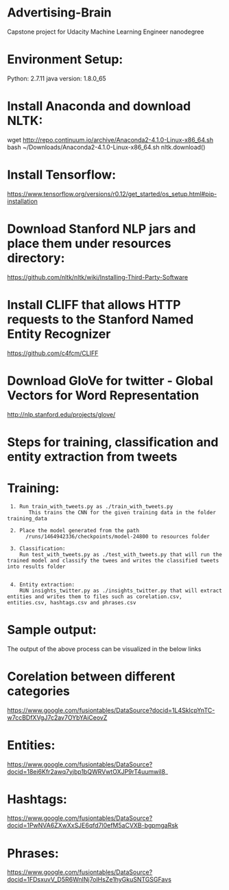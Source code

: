 # Advertising-Brain
Capstone project for Udacity Machine Learning Engineer nanodegree

# Environment Setup:
Python: 2.7.11
java version: 1.8.0_65

# Install Anaconda and download NLTK:
wget http://repo.continuum.io/archive/Anaconda2-4.1.0-Linux-x86_64.sh
bash ~/Downloads/Anaconda2-4.1.0-Linux-x86_64.sh
nltk.download()


# Install Tensorflow:
https://www.tensorflow.org/versions/r0.12/get_started/os_setup.html#pip-installation


# Download Stanford NLP jars and place them under resources directory:
https://github.com/nltk/nltk/wiki/Installing-Third-Party-Software


# Install CLIFF that allows HTTP requests to the Stanford Named Entity Recognizer
https://github.com/c4fcm/CLIFF


# Download GloVe for twitter - Global Vectors for Word Representation
http://nlp.stanford.edu/projects/glove/




# Steps for training, classification and entity extraction from tweets


# Training:

     1. Run train_with_tweets.py as ./train_with_tweets.py
           This trains the CNN for the given training data in the folder training_data

     2. Place the model generated from the path
          /runs/1464942336/checkpoints/model-24800 to resources folder

     3. Classification:
        Run test_with_tweets.py as ./test_with_tweets.py that will run the trained model and classify the twees and writes the classified tweets into results folder


     4. Entity extraction:
        RUN insights_twitter.py as ./insights_twitter.py that will extract entities and writes them to files such as corelation.csv, entities.csv, hashtags.csv and phrases.csv




# Sample output:
The output of the above process can be visualized in the below links


# Corelation between different categories
https://www.google.com/fusiontables/DataSource?docid=1L4SklcpYnTC-w7ccBDfXVgJ7c2av7OYbYAiCeovZ


# Entities:
https://www.google.com/fusiontables/DataSource?docid=18ei6Kfr2awq7yjbp1bQWRVwtOXJP9rT4uumwil8_


# Hashtags:
https://www.google.com/fusiontables/DataSource?docid=1PwNVA6ZXwXxSJE6qfd7l0efM5aCVXB-bgpmgaRsk


# Phrases:
https://www.google.com/fusiontables/DataSource?docid=1FDsxuvV_D5R6WnINj7oIHsZe1hyGkuSNTGSGFavs

